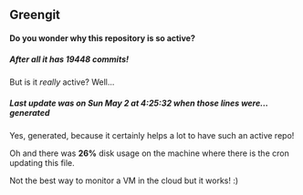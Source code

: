 ## Greengit

#### Do you wonder why this repository is so active?

##### After all it has 19448 commits!

But is it *really* active? Well...

##### Last update was on Sun May 2 at 4:25:32 when those lines were... generated

Yes, generated, because it certainly helps a lot to have such an active repo!

Oh and there was **26%** disk usage on the machine
where there is the cron updating this file.

Not the best way to monitor a VM in the cloud but it works! :)
